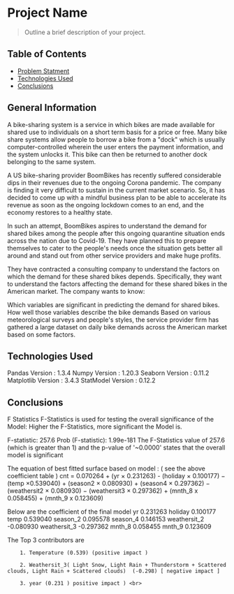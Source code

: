 # Project Name
> Outline a brief description of your project.


## Table of Contents
* [Problem Statment ](#problem-statment)
* [Technologies Used](#technologies-used)
* [Conclusions](#conclusions)

<!-- You can include any other section that is pertinent to your problem -->

## General Information
A bike-sharing system is a service in which bikes are made available for shared use to individuals on a short term basis for a price or free. Many bike share systems allow people to borrow a bike from a "dock" which is usually computer-controlled wherein the user enters the payment information, and the system unlocks it. This bike can then be returned to another dock belonging to the same system.


A US bike-sharing provider BoomBikes has recently suffered considerable dips in their revenues due to the ongoing Corona pandemic. The company is finding it very difficult to sustain in the current market scenario. So, it has decided to come up with a mindful business plan to be able to accelerate its revenue as soon as the ongoing lockdown comes to an end, and the economy restores to a healthy state. 


In such an attempt, BoomBikes aspires to understand the demand for shared bikes among the people after this ongoing quarantine situation ends across the nation due to Covid-19. They have planned this to prepare themselves to cater to the people's needs once the situation gets better all around and stand out from other service providers and make huge profits.


They have contracted a consulting company to understand the factors on which the demand for these shared bikes depends. Specifically, they want to understand the factors affecting the demand for these shared bikes in the American market. The company wants to know:

Which variables are significant in predicting the demand for shared bikes.
How well those variables describe the bike demands
Based on various meteorological surveys and people's styles, the service provider firm has gathered a large dataset on daily bike demands across the American market based on some factors. 




## Technologies Used
Pandas Version : 1.3.4
Numpy  Version : 1.20.3
Seaborn Version : 0.11.2
Matplotlib Version : 3.4.3
StatModel Version : 0.12.2


<!-- You don't have to answer all the questions - just the ones relevant to your project. -->

## Conclusions
F Statistics F-Statistics is used for testing the overall significance of the Model: Higher the F-Statistics, more significant the Model is.

F-statistic: 257.6 Prob (F-statistic): 1.99e-181 The F-Statistics value of 257.6 (which is greater than 1) and the p-value of '~0.0000' states that the overall model is significant

The equation of best fitted surface based on model : ( see the above coefficient table ) cnt = 0.070264 + (yr × 0.231263) - (holiday × 0.100177) − (temp ×0.539040) + (season2 × 0.080930) + (season4 × 0.297362) − (weathersit2 × 0.080930) − (weathersit3 × 0.297362) + (mnth_8 x 0.058455) + (mnth_9 x 0.123609)

Below are the coefficient of the final model
yr              0.231263
holiday         0.100177
temp            0.539040
season_2        0.095578
season_4        0.146153
weathersit_2    -0.080930
weathersit_3    -0.297362
mnth_8          0.058455
mnth_9          0.123609

The Top 3 contributors are 
        
        1. Temperature (0.539) (positive impact )
        
        2. Weathersit_3( Light Snow, Light Rain + Thunderstorm + Scattered clouds, Light Rain + Scattered clouds)  (-0.298) [ negative impact ]
        
        3. year (0.231 ) positive impact ) <br>


<!-- You don't have to answer all the questions - just the ones relevant to your project. -->
